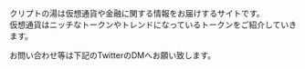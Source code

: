 クリプトの湯は仮想通貨や金融に関する情報をお届けするサイトです。  
仮想通貨はニッチなトークンやトレンドになっているトークンをご紹介していきます。

お問い合わせ等は下記のTwitterのDMへお願い致します。
